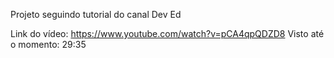 Projeto seguindo tutorial do canal Dev Ed

Link do vídeo: https://www.youtube.com/watch?v=pCA4qpQDZD8
Visto até o momento: 29:35
